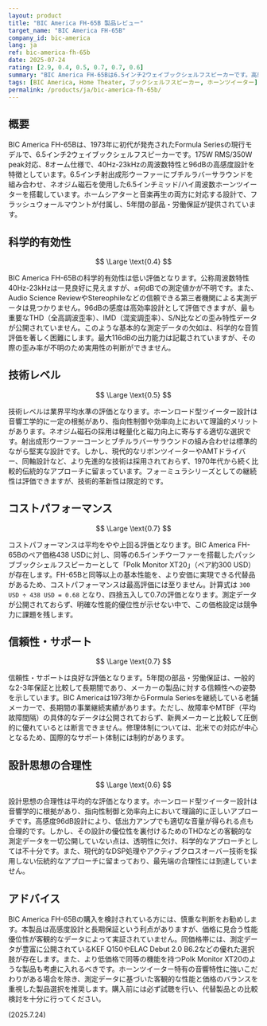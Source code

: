 ```yaml
---
layout: product
title: "BIC America FH-65B 製品レビュー"
target_name: "BIC America FH-65B"
company_id: bic-america
lang: ja
ref: bic-america-fh-65b
date: 2025-07-24
rating: [2.9, 0.4, 0.5, 0.7, 0.7, 0.6]
summary: "BIC America FH-65Bは6.5インチ2ウェイブックシェルフスピーカーです。高感度なホーンツイーター設計が特徴ですが、性能を裏付ける客観的測定データが欠如しており、コストパフォーマンスにも課題があるため、総合評価は平均以下となります。"
tags: [BIC America, Home Theater, ブックシェルフスピーカー, ホーンツイーター]
permalink: /products/ja/bic-america-fh-65b/
---
```

## 概要

BIC America FH-65Bは、1973年に初代が発売されたFormula Seriesの現行モデルで、6.5インチ2ウェイブックシェルフスピーカーです。175W RMS/350W peak対応、8オーム仕様で、40Hz-23kHzの周波数特性と96dBの高感度設計を特徴としています。6.5インチ射出成形ウーファーにブチルラバーサラウンドを組み合わせ、ネオジム磁石を使用した6.5インチミッド/ハイ周波数ホーンツイーターを搭載しています。ホームシアターと音楽再生の両方に対応する設計で、フラッシュウォールマウントが付属し、5年間の部品・労働保証が提供されています。

## 科学的有効性

$$ \Large \text{0.4} $$

BIC America FH-65Bの科学的有効性は低い評価となります。公称周波数特性40Hz-23kHzは一見良好に見えますが、±何dBでの測定値かが不明です。また、Audio Science ReviewやStereophileなどの信頼できる第三者機関による実測データは見つかりません。96dBの感度は高効率設計として評価できますが、最も重要なTHD（全高調波歪率）、IMD（混変調歪率）、S/N比などの歪み特性データが公開されていません。このような基本的な測定データの欠如は、科学的な音質評価を著しく困難にします。最大116dBの出力能力は記載されていますが、その際の歪み率が不明のため実用性の判断ができません。

## 技術レベル

$$ \Large \text{0.5} $$

技術レベルは業界平均水準の評価となります。ホーンロード型ツイーター設計は音響工学的に一定の根拠があり、指向性制御や効率向上において理論的メリットがあります。ネオジム磁石の採用は軽量化と磁力向上に寄与する適切な選択です。射出成形ウーファーコーンとブチルラバーサラウンドの組み合わせは標準的ながら堅実な設計です。しかし、現代的なリボンツイーターやAMTドライバー、同軸設計など、より先進的な技術は採用されておらず、1970年代から続く比較的伝統的なアプローチに留まっています。フォーミュラシリーズとしての継続性は評価できますが、技術的革新性は限定的です。

## コストパフォーマンス

$$ \Large \text{0.7} $$

コストパフォーマンスは平均をやや上回る評価となります。BIC America FH-65Bのペア価格438 USDに対し、同等の6.5インチウーファーを搭載したパッシブブックシェルフスピーカーとして「Polk Monitor XT20」（ペア約300 USD）が存在します。FH-65Bと同等以上の基本性能を、より安価に実現できる代替品があるため、コストパフォーマンスは最高評価には至りません。計算式は `300 USD ÷ 438 USD = 0.68` となり、四捨五入して0.7の評価となります。測定データが公開されておらず、明確な性能的優位性が示せない中で、この価格設定は競争力に課題を残します。

## 信頼性・サポート

$$ \Large \text{0.7} $$

信頼性・サポートは良好な評価となります。5年間の部品・労働保証は、一般的な2-3年保証と比較して長期間であり、メーカーの製品に対する信頼性への姿勢を示しています。BIC Americaは1973年からFormula Seriesを継続している老舗メーカーで、長期間の事業継続実績があります。ただし、故障率やMTBF（平均故障間隔）の具体的なデータは公開されておらず、新興メーカーと比較して圧倒的に優れているとは断言できません。修理体制については、北米での対応が中心となるため、国際的なサポート体制には制約があります。

## 設計思想の合理性

$$ \Large \text{0.6} $$

設計思想の合理性は平均的な評価となります。ホーンロード型ツイーター設計は音響学的に根拠があり、指向性制御と効率向上において理論的に正しいアプローチです。高感度96dB設計により、低出力アンプでも適切な音量が得られる点も合理的です。しかし、その設計の優位性を裏付けるためのTHDなどの客観的な測定データを一切公開していない点は、透明性に欠け、科学的なアプローチとしては不十分です。また、現代的なDSP処理やアクティブクロスオーバー技術を採用しない伝統的なアプローチに留まっており、最先端の合理性には到達していません。

## アドバイス

BIC America FH-65Bの購入を検討されている方には、慎重な判断をお勧めします。本製品は高感度設計と長期保証という利点がありますが、価格に見合う性能優位性が客観的なデータによって実証されていません。同価格帯には、測定データが豊富に公開されているKEF Q150やELAC Debut 2.0 B6.2などの優れた選択肢が存在します。また、より低価格で同等の機能を持つPolk Monitor XT20のような製品も考慮に入れるべきです。ホーンツイーター特有の音響特性に強いこだわりがある場合を除き、測定データに基づいた客観的な性能と価格のバランスを重視した製品選択を推奨します。購入前には必ず試聴を行い、代替製品との比較検討を十分に行ってください。

(2025.7.24)
